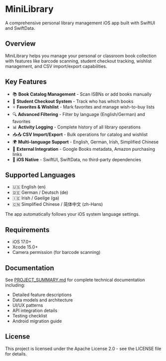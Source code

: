 # MiniLibrary

A comprehensive personal library management iOS app built with SwiftUI and SwiftData.

## Overview

MiniLibrary helps you manage your personal or classroom book collection with features like barcode scanning, student checkout tracking, wishlist management, and CSV import/export capabilities.

## Key Features

- 📚 **Book Catalog Management** - Scan ISBNs or add books manually
- 👥 **Student Checkout System** - Track who has which books
- ⭐ **Favorites & Wishlist** - Mark favorites and manage wish-to-buy lists
- 🔍 **Advanced Filtering** - Filter by language (English/German) and favorites
- 📊 **Activity Logging** - Complete history of all library operations
- 📥📤 **CSV Import/Export** - Bulk operations for catalog and wishlist
- 🌍 **Multi-language Support** - English, German, Irish, Simplified Chinese
- 🔗 **External Integration** - Google Books metadata, Amazon purchasing links
- 📱 **iOS Native** - SwiftUI, SwiftData, no third-party dependencies

## Supported Languages

- 🇺🇸 English (en)
- 🇩🇪 German / Deutsch (de)
- 🇮🇪 Irish / Gaeilge (ga)
- 🇨🇳 Simplified Chinese / 简体中文 (zh-Hans)

The app automatically follows your iOS system language settings.

## Requirements

- iOS 17.0+
- Xcode 15.0+
- Camera permission (for barcode scanning)

## Documentation

See [PROJECT_SUMMARY.md](PROJECT_SUMMARY.md) for complete technical documentation including:
- Detailed feature descriptions
- Data models and architecture
- UI/UX patterns
- API integration details
- Testing checklist
- Android migration guide

## License

This project is licensed under the Apache License 2.0 - see the LICENSE file for details.

